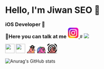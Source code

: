 <h1>Hello, I'm Jiwan SEO 👋</h1>
<h3 style="display: inline">iOS Developer 🍎</h3>
<div>
<h3 style="display: inline">📢Here you can talk at me</h3>
<a href="https://www.instagram.com/xixn2._8/" style="display: inline">
  <img src="Instagram.png" alt="Instagram" width="35" height="35"/>
</a>
  # <img src="https://img.shields.io/badge/Swift-#F05138?style=flat-square&logo=swift.svg&logoColor=Orange"/>
 <div>
   
 <img src="https://github.com/xixn/xixn/blob/main/68747470733a2f2f63756c746f667468657061727479706172726f742e636f6d2f706172726f74732f68642f676974687562706172726f742e676966.gif" width="30" height="30"></img>
<img src="https://github.com/xixn/xixn/blob/main/68747470733a2f2f63756c746f667468657061727479706172726f742e636f6d2f706172726f74732f68642f6c6170746f705f706172726f742e676966.gif" width="30" height="30"></img>
<img src="ㅋㅋㅋㅋ.gif" width="30" height="30"></img>
<img src="ㅋㅋ.gif" width="30" height="30"></img>
<img src="ㅋㅋㅋ.gif" width="30" height="30"></img>
</div>

![Anurag's GitHub stats](https://github-readme-stats.vercel.app/api?username=Xixn2&show_icons=true&theme=radical)

